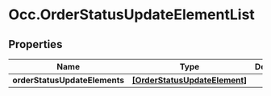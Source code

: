 # Occ.OrderStatusUpdateElementList

## Properties
Name | Type | Description | Notes
------------ | ------------- | ------------- | -------------
**orderStatusUpdateElements** | [**[OrderStatusUpdateElement]**](OrderStatusUpdateElement.md) |  | [optional] 


